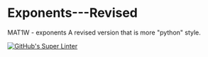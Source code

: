 # Exponents---Revised
MAT1W - exponents A revised version that is more "python" style.

[![GitHub's Super Linter](https://github.com/Mr-Coxall/Exponents---Revised/workflows/GitHub's%20Super%20Linter/badge.svg)](https://github.com/Mr-Coxall/Exponents---Revised/actions)
